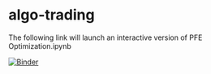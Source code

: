 # algo-trading

The following link will launch an interactive version of PFE Optimization.ipynb

[![Binder](https://mybinder.org/badge_logo.svg)](https://mybinder.org/v2/gh/davidwestuk/algo-trading/master?filepath=PFE%20Optimization.ipynb)

